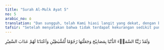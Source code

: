 ```yaml
---
title: "Surah Al-Mulk Ayat 5"
no: 5
arabic_no: ٥
translation: "Dan sungguh, telah Kami hiasi langit yang dekat, dengan bintang-bintang dan Kami jadikannya (bintang-bintang itu) sebagai alat-alat pelempar setan, dan Kami sediakan bagi mereka azab neraka yang menyala-nyala."
tafsir: "Setelah menyatakan bahwa tidak terdapat kekurangan sedikit pun dalam ciptaan-Nya, Allah menegaskan bahwa Dialah Tuhan Yang Mahakuasa lagi Mahaagung, dengan mengatakan bahwa Dia telah menghias langit yang terdekat ke bumi dengan matahari yang bercahaya terang pada siang hari, bulan dan bintang-bintang yang bersinar pada malam hari, yang dapat dilihat oleh manusia setiap datangnya siang dan malam. Langit yang berhiaskan matahari, bulan, dan bintang-bintang yang bersinar itu terlihat oleh manusia seakan-akan rumah yang berhiaskan lampu-lampu yang gemerlapan di malam hari, sehingga menyenangkan hati orang yang memandangnya. \n\nPerumpamaan yang dikemukakan ayat di atas merupakan perumpamaan yang indah dan langsung mengenai sasarannya. Yaitu bahwa alam semesta ini diumpamakan seperti rumah. Rumah merupakan tempat tinggal manusia, tempat mereka berlindung dari terik matahari dan tempat berteduh di waktu hujan, tempat mereka bersenang-senang dan beristirahat, tempat mereka membesarkan anak-anak mereka, dan sebagainya. Demikianlah alam ini diciptakan Allah untuk kepentingan manusia seluruhnya.\n\nBintang-bintang itu di samping menghiasi langit, juga dapat menimbulkan nyala api yang dapat digunakan untuk melempari setan terkutuk yang mencuri dengar pembicaraan penduduk langit.\n\nSebagian ulama ada yang menafsirkan ayat ini dengan mengatakan bahwa Allah menciptakan bintang-bintang sebagai hiasan dunia dan untuk menimbulkan rezeki bagi manusia, yaitu dengan adanya siang dan malam dengan segala macam manfaatnya yang dapat diperoleh darinya. Rezeki yang diperoleh manusia karena adanya siang dan malam itu, ada yang menjadi sebab timbulnya kebaikan dan ada pula yang menjadi sebab timbulnya kejahatan yang dapat mengobarkan nafsu jahat.\n\nQatadah mengatakan bahwa Allah menciptakan bintang-bintang itu dengan tiga tujuan, yaitu: pertama, untuk hiasan langit; kedua, untuk melempar setan; dan ketiga, untuk menjadi petunjuk arah dan alamat bagi para musafir yang sedang dalam perjalanan, baik di darat, laut, maupun di ruang angkasa yang sangat luas ini. Barangkali Qatadah menerangkan di antara tujuan Allah menciptakan bintang-bintang sejauh yang ia ketahui, karena masih banyak tujuan yang lain, baik yang telah diketahui maupun yang belum diketahui oleh manusia. Allah Mahaluas ilmu-Nya lagi Mahabijaksana.\n\nDemikianlah Allah menciptakan bintang-bintang yang menghiasi alam raya yang tidak terhitung banyaknya. Semua itu dapat dimanfaatkan manusia sesuai dengan keinginan yang hendak dicapainya. Jika keinginan yang hendak dicapai itu adalah keinginan yang sesuai dengan keridaan Allah, tentu Allah akan melapangkan jalan bagi tercapainya keinginan itu dan memberinya pahala yang berlipat-ganda. Sebaliknya jika keinginan yang hendak dicapai itu adalah keinginan yang berlawanan dengan keridaan Allah, maka bagi mereka disediakan azab yang pedih."
---
```

وَلَقَدْ زَيَّنَّا السَّمَاۤءَ الدُّنْيَا بِمَصَابِيْحَ وَجَعَلْنٰهَا رُجُوْمًا لِّلشَّيٰطِيْنِ وَاَعْتَدْنَا لَهُمْ عَذَابَ السَّعِيْرِ 